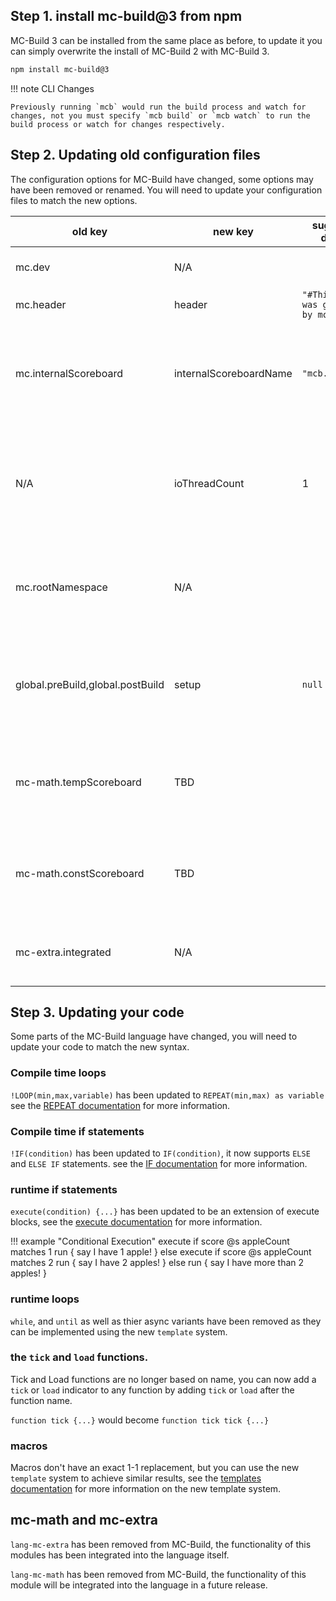 ## Step 1. install mc-build@3 from npm

MC-Build 3 can be installed from the same place as before, to update it you can simply overwrite the install of MC-Build 2 with MC-Build 3.

```bash
npm install mc-build@3
```

!!! note CLI Changes

    Previously running `mcb` would run the build process and watch for changes, not you must specify `mcb build` or `mcb watch` to run the build process or watch for changes respectively.

## Step 2. Updating old configuration files

The configuration options for MC-Build have changed, some options may have been removed or renamed. You will need to update your configuration files to match the new options.

| old key                          | new key                | suggested default                     | note                                                                                                                      |
| -------------------------------- | ---------------------- | ------------------------------------- | ------------------------------------------------------------------------------------------------------------------------- |
| mc.dev                           | N/A                    |                                       | property does not have an equivelent                                                                                      |
| mc.header                        | header                 | `"#This file was generated by mcb\n"` |                                                                                                                           |
| mc.internalScoreboard            | internalScoreboardName | `"mcb.internal"`                      | in thoery this is fine to leave as a default, it is likely best practice to change it to be pack specific though          |
| N/A                              | ioThreadCount          | 1                                     | The number of threads to use for IO operations, this is a new option and should be set to 1 for most use cases            |
| mc.rootNamespace                 | N/A                    |                                       | This option has been removed, use folders in the src folder to emulate the old behavior.                                  |
| global.preBuild,global.postBuild | setup                  | `null`                                | These options have changed slightly, see the [new configuration documentation](/docs/configuration) for more information. |
| mc-math.tempScoreboard           | TBD                    |                                       | This option has not yet been implimented, it will be added in a future release.                                           |
| mc-math.constScoreboard          | TBD                    |                                       | This option has not yet been implimented, it will be added in a future release.                                           |
| mc-extra.integrated              | N/A                    |                                       | This is now built into the language, this option has been removed.                                                        |

## Step 3. Updating your code

Some parts of the MC-Build language have changed, you will need to update your code to match the new syntax.

### Compile time loops

`!LOOP(min,max,variable)` has been updated to `REPEAT(min,max) as variable`
see the [REPEAT documentation](language-features/compile-repeat.md) for more information.

### Compile time if statements

`!IF(condition)` has been updated to `IF(condition)`, it now supports `ELSE` and `ELSE IF` statements.
see the [IF documentation](language-features/compile-if-else.md) for more information.

### runtime if statements

`execute(condition) {...}` has been updated to be an extension of execute blocks, see the [execute documentation](language-features/execute-run.md) for more information.

!!! example "Conditional Execution"
		execute if score @s appleCount matches 1 run {
			say I have 1 apple!
		} else execute if score @s appleCount matches 2 run {
			say I have 2 apples!
		} else run {
			say I have more than 2 apples!
		}

### runtime loops

`while`, and `until` as well as thier async variants have been removed as they can be implemented using the new `template` system.

### the `tick` and `load` functions.

Tick and Load functions are no longer based on name, you can now add a `tick` or `load` indicator to any function by adding `tick` or `load` after the function name.

`function tick {...}` would become `function tick tick {...}`

### macros

Macros don't have an exact 1-1 replacement, but you can use the new `template` system to achieve similar results, see the [templates documentation](language-features/templates.md) for more information on the new template system.



## mc-math and mc-extra

`lang-mc-extra` has been removed from MC-Build, the functionality of this modules has been integrated into the language itself.

`lang-mc-math` has been removed from MC-Build, the functionality of this module will be integrated into the language in a future release.